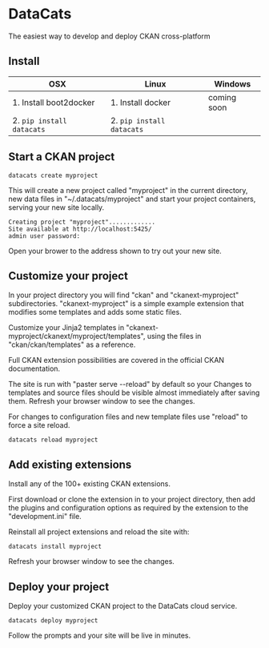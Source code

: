 # DataCats

The easiest way to develop and deploy CKAN cross-platform


## Install

OSX | Linux | Windows
--- | --- | ---
1. Install boot2docker | 1. Install docker | coming soon
2. `pip install datacats` | 2. `pip install datacats` |


## Start a CKAN project

```
datacats create myproject
```

This will create a new project called "myproject" in the current
directory, new data files in "~/.datacats/myproject" and start
your project containers, serving your new site locally.

```
Creating project "myproject".............
Site available at http://localhost:5425/
admin user password:
```

Open your brower to the address shown to try out your new site.


## Customize your project

In your project directory you will find
"ckan" and "ckanext-myproject" subdirectories.
"ckanext-myproject" is a simple example extension that modifies
some templates and adds some static files.

Customize your Jinja2 templates in
"ckanext-myproject/ckanext/myproject/templates", using
the files in "ckan/ckan/templates" as a reference.

Full CKAN extension possibilities are covered in the official CKAN
documentation.

The site is run with "paster serve --reload" by default so your
Changes to templates and source files should be visible almost immediately
after saving them. Refresh your browser window to see the changes.

For changes to configuration files and
new template files use "reload" to force a site reload.

```
datacats reload myproject
```


## Add existing extensions

Install any of the 100+ existing CKAN extensions.

First download or clone the extension in to your project directory,
then add the plugins and configuration options as required by the extension
to the "development.ini" file.

Reinstall all project extensions and reload the site with:
```
datacats install myproject
```

Refresh your browser window to see the changes.


## Deploy your project

Deploy your customized CKAN project to the DataCats cloud service.
```
datacats deploy myproject
```

Follow the prompts and your site will be live in minutes.

